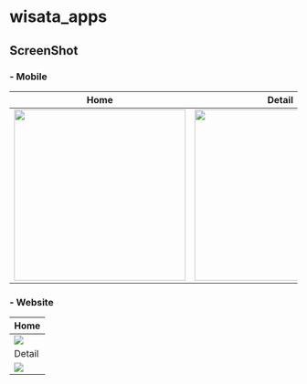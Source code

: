 # wisata_apps
## ScreenShot

### - Mobile
| Home        | Detail    |
|--------------|-----------|
| <img src="https://i.postimg.cc/kGKjW9XZ/home-mobile.png" width="300"/> | <img src="https://i.postimg.cc/ZKzs49wh/info-mobile.png" width="300"/>      |

### - Website
| Home        |
|--------------|
| <img src="https://i.postimg.cc/xjzpwGyR/main-web.png"/> |
| Detail    |
| <img src="https://i.postimg.cc/rmdZF56q/info-web.png"/>      |
